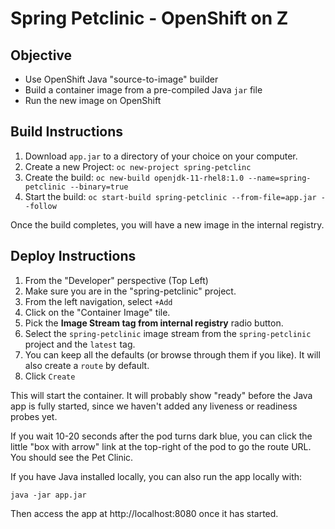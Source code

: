 # Spring Petclinic - OpenShift on Z

## Objective

* Use OpenShift Java "source-to-image" builder
* Build a container image from a pre-compiled Java `jar` file
* Run the new image on OpenShift

## Build Instructions

1. Download `app.jar` to a directory of your choice on your computer.
2. Create a new Project: `oc new-project spring-petclinc`
3. Create the build: `oc new-build openjdk-11-rhel8:1.0 --name=spring-petclinic --binary=true`
4. Start the build: `oc start-build spring-petclinic --from-file=app.jar --follow`

Once the build completes, you will have a new image in the internal registry.

## Deploy Instructions

1. From the "Developer" perspective (Top Left)
2. Make sure you are in the "spring-petclinic" project.
3. From the left navigation, select `+Add`
4. Click on the "Container Image" tile.
5. Pick the **Image Stream tag from internal registry** radio button.
6. Select the `spring-petclinic` image stream from the `spring-petclinic` project and the `latest` tag.
7. You can keep all the defaults (or browse through them if you like).  It will also create a `route` by default.
8. Click `Create`

This will start the container.  It will probably show "ready" before the Java app is fully started, since we haven't added any liveness or readiness probes yet.

If you wait 10-20 seconds after the pod turns dark blue, you can click the little "box with arrow" link at the top-right of the pod to go the route URL.  You should see the Pet Clinic.

If you have Java installed locally, you can also run the app locally with:
```
java -jar app.jar
```
Then access the app at http://localhost:8080 once it has started.


